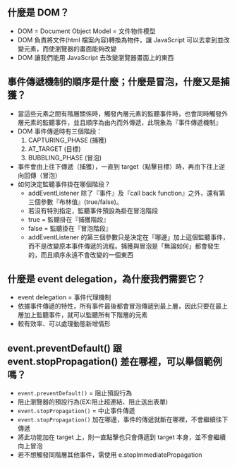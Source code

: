 ## 什麼是 DOM？
* DOM = Document Object Model = 文件物件模型
* DOM 負責將文件(html 檔案內容)轉換為物件，讓 JavaScript 可以去拿到並改變元素，而使瀏覽器的畫面能夠改變
*  DOM 讓我們能用 JavaScript 去改變瀏覽器畫面上的東西

## 事件傳遞機制的順序是什麼；什麼是冒泡，什麼又是捕獲？
* 當這些元素之間有階層關係時，觸發內層元素的監聽事件時，也會同時觸發外層元素的監聽事件，並且順序為由內而外傳遞，此現象為『事件傳遞機制』
* DOM 事件傳遞時有三個階段：
    1. CAPTURING_PHASE (捕獲)
    2. AT_TARGET (目標)
    3. BUBBLING_PHASE (冒泡)
* 事件會由上往下傳遞（捕獲），一直到 target（點擊目標）時，再由下往上逆向回傳（冒泡）
* 如何決定監聽事件掛在哪個階段？
    * addEventListener 除了『事件』及『call back function』之外，還有第三個參數『布林值』(true/false)。
    * 若沒有特別指定，監聽事件預設為掛在冒泡階段
    * true = 監聽掛在『捕獲階段』
    * false = 監聽掛在『冒泡階段』
    * addEventListener 的第三個參數只是決定在「哪邊」加上這個監聽事件，而不是改變原本事件傳遞的流程。捕獲與冒泡是「無論如何」都會發生的，而且順序永遠不會改變的一個東西

## 什麼是 event delegation，為什麼我們需要它？
* event delegation = 事件代理機制
* 依據事件傳遞的特性，所有事件最後都會冒泡傳遞到最上層，因此只要在最上層加上監聽事件，就可以監聽所有下階層的元素
* 較有效率、可以處理動態新增情形

## event.preventDefault() 跟 event.stopPropagation() 差在哪裡，可以舉個範例嗎？
* `event.preventDefault()` = 阻止預設行為
* 阻止瀏覽器的預設行為(EX:阻止超連結、阻止送出表單)
* `event.stopPropagation()` = 中止事件傳遞
* `event.stopPropagation()` 加在哪邊，事件的傳遞就斷在哪裡，不會繼續往下傳遞
* 將此功能加在 target 上，則一直點擊也只會傳遞到 target 本身，並不會繼續向上冒泡
* 若不想觸發同階層其他事件，需使用 e.stopImmediatePropagation